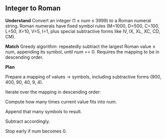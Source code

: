 ## Integer to Roman
**Understand**
Convert an integer (1 ≤ num ≤ 3999) to a Roman numeral string.
Roman numerals have fixed symbol rules (M=1000, D=500, C=100, L=50, X=10, V=5, I=1, plus special subtractive forms like IV, IX, XL, XC, CD, CM).

**Match**
Greedy algorithm: repeatedly subtract the largest Roman value ≤ num, appending its symbol, until num == 0. Requires the mapping to be in descending order.

**Plan**

Prepare a mapping of values → symbols, including subtractive forms (900, 400, 90, 40, 9, 4).

Iterate over the mapping in descending order:

Compute how many times current value fits into num.

Append that many symbols to result.

Subtract accordingly.

Stop early if num becomes 0.